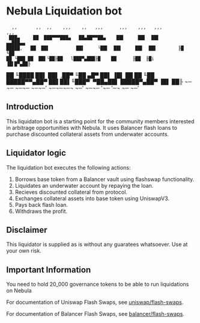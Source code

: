 # Nebula Liquidation bot
      ,,       ,,  ,,    ,,,    ,,   ,,,      ,,,    ,,,   ,,,          ,,,
     ███▄     ██  ███▀▀▀███▄   ██▄██▀▀██▄    ██▌     ██▌  ██▌        ▄▄███▄▄
    █████,   ██  ██▌          ██▌     └██▌  ██▌     ██▌  ██▌        ╟█   ╙██ 
    ██ └███ ██  ██▌└██╟██   l███▀▄███╟█    ██      ╟██  ╟█i        ▐█▌█▀▄██╟
   ██   ╙████  ██▌          ██▌     ,██▀   ╙██    ▄█▀  ██▌        ▐█▌    ██ 
  ██     ╙██  █████▀▀▄██▀  ██▌██▌╙███▀`     ▀██▄██▌   █████▀▄██▀ ▐█▌    ██╟ 
 ¬─      ¬─   ¬─¬─  ¬─¬─'  ¬─¬─¬─¬ ¬─'       ¬─¬─    '¬─   '─¬   ¬─     ¬─'

## Introduction

This liquidaton bot is a starting point for the community members interested in arbitrage opportunities with Nebula. It uses Balancer flash loans to purchase discounted collateral assets from underwater accounts.

## Liquidator logic

The liquidation bot executes the following actions:
1. Borrows base token from a Balancer vault using flashswap functionality.
2. Liquidates an underwater account by repaying the loan.
3. Recieves discounted collateral from protocol.
4. Exchanges collateral assets into base token using UniswapV3.
5. Pays back flash loan.
6. Withdraws the profit.

## Disclaimer
This liquidator is supplied as is without any guaratees whatsoever. Use at your own risk.

## Important Information
You need to hold 20_000 governance tokens to be able to run liquidations on Nebula

For documentation of Uniswap Flash Swaps, see [uniswap/flash-swaps](https://docs.uniswap.org/protocol/guides/flash-integrations/inheritance-constructors).

For documentation of Balancer Flash Swaps, see [balancer/flash-swaps](https://docs.balancer.fi/reference/contracts/flash-loans.html).
